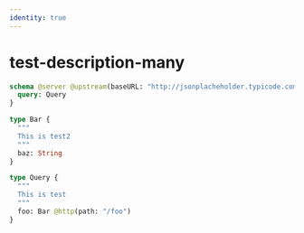 ```yaml
---
identity: true
---
```


# test-description-many

```graphql @server
schema @server @upstream(baseURL: "http://jsonplacheholder.typicode.com") {
  query: Query
}

type Bar {
  """
  This is test2
  """
  baz: String
}

type Query {
  """
  This is test
  """
  foo: Bar @http(path: "/foo")
}
```

